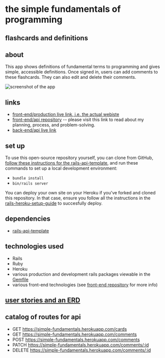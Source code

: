 # the simple fundamentals of programming
## flashcards and definitions

## about
This app shows definitions of fundamental terms to programming and gives simple, accessible definitions. Once signed in, users can add comments to these flashcards. They can also edit and delete their comments.

![screenshot of the app]()

## links
- [front-end/production live link, i.e. the actual webiste](https://hashbangash.github.io/simple-fundamentals-client/)
- [front-end/api repository](https://github.com/hashbangash/simple-fundamentals-client) -- please visit this link to read about my planning, process, and problem-solving.
- [back-end/api live link](https://simple-fundamentals.herokuapp.com/cards)

## set up
To use this open-source repository yourself, you can clone from GitHub, [follow these instructions for the rails-api-template](https://git.generalassemb.ly/ga-wdi-boston/rails-api-template), and run these commands to set up a local development environment:
- `bundle install`
- `bin/rails server`

You can deploy your own site on your Heroku if you've forked and cloned this repository. In that case, ensure you follow all the instructions in the [rails-heroku-setup-guide](https://git.generalassemb.ly/ga-wdi-boston/rails-heroku-setup-guide) to succesfully deploy.

## dependencies
- [rails-api-template](https://git.generalassemb.ly/ga-wdi-boston/rails-api-template)

## technologies used
- Rails
- Ruby
- Heroku
- various production and development rails packages viewable in the [Gemfile](./Gemfile)
- various front-end technologies (see [front-end repository](https://github.com/hashbangash/simple-fundamentals-client) for more info)

## [user stories and an ERD](https://media.git.generalassemb.ly/user/25387/files/9af7f100-7272-11ea-8068-a2c8264a4ae6)

## catalog of routes for api
- GET https://simple-fundamentals.herokuapp.com/cards
- GET https://simple-fundamentals.herokuapp.com/comments
- POST https://simple-fundamentals.herokuapp.com/comments
- PATCH https://simple-fundamentals.herokuapp.com/comments/:id
- DELETE https://simple-fundamentals.herokuapp.com/comments/:id
